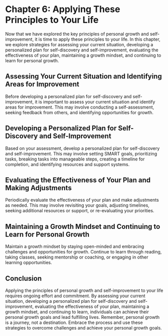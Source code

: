 Chapter 6: Applying These Principles to Your Life
=================================================

Now that we have explored the key principles of personal growth and self-improvement, it is time to apply these principles to your life. In this chapter, we explore strategies for assessing your current situation, developing a personalized plan for self-discovery and self-improvement, evaluating the effectiveness of your plan, maintaining a growth mindset, and continuing to learn for personal growth.

Assessing Your Current Situation and Identifying Areas for Improvement
----------------------------------------------------------------------

Before developing a personalized plan for self-discovery and self-improvement, it is important to assess your current situation and identify areas for improvement. This may involve conducting a self-assessment, seeking feedback from others, and identifying opportunities for growth.

Developing a Personalized Plan for Self-Discovery and Self-Improvement
----------------------------------------------------------------------

Based on your assessment, develop a personalized plan for self-discovery and self-improvement. This may involve setting SMART goals, prioritizing tasks, breaking tasks into manageable steps, creating a timeline for completion, and identifying resources and support systems.

Evaluating the Effectiveness of Your Plan and Making Adjustments
----------------------------------------------------------------

Periodically evaluate the effectiveness of your plan and make adjustments as needed. This may involve revisiting your goals, adjusting timelines, seeking additional resources or support, or re-evaluating your priorities.

Maintaining a Growth Mindset and Continuing to Learn for Personal Growth
------------------------------------------------------------------------

Maintain a growth mindset by staying open-minded and embracing challenges and opportunities for growth. Continue to learn through reading, taking classes, seeking mentorship or coaching, or engaging in other learning opportunities.

Conclusion
----------

Applying the principles of personal growth and self-improvement to your life requires ongoing effort and commitment. By assessing your current situation, developing a personalized plan for self-discovery and self-improvement, evaluating the effectiveness of your plan, maintaining a growth mindset, and continuing to learn, individuals can achieve their personal growth goals and lead fulfilling lives. Remember, personal growth is a journey, not a destination. Embrace the process and use these strategies to overcome challenges and achieve your personal growth goals.
